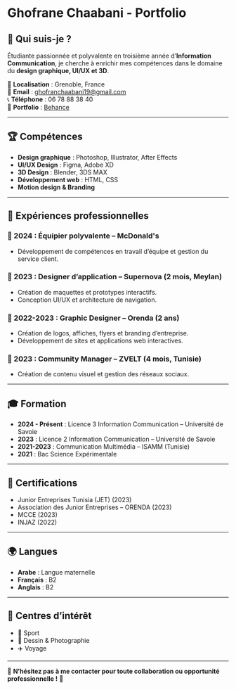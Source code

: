 # Ghofrane Chaabani - Portfolio

## 🎨 Qui suis-je ?
Étudiante passionnée et polyvalente en troisième année d’**Information Communication**, je cherche à enrichir mes compétences dans le domaine du **design graphique, UI/UX et 3D**.

📍 **Localisation** : Grenoble, France  
📧 **Email** : ghofranchaabani19@gmail.com  
📞 **Téléphone** : 06 78 88 38 40  
🔗 **Portfolio** : [Behance](https://www.behance.net/chaabanghofran#)  

---

## 🏆 Compétences
- **Design graphique** : Photoshop, Illustrator, After Effects  
- **UI/UX Design** : Figma, Adobe XD  
- **3D Design** : Blender, 3DS MAX  
- **Développement web** : HTML, CSS  
- **Motion design & Branding**  

---

## 💼 Expériences professionnelles
### 🔹 2024 : Équipier polyvalente – McDonald's  
- Développement de compétences en travail d’équipe et gestion du service client.  

### 🔹 2023 : Designer d’application – Supernova (2 mois, Meylan)  
- Création de maquettes et prototypes interactifs.  
- Conception UI/UX et architecture de navigation.  

### 🔹 2022-2023 : Graphic Designer – Orenda (2 ans)  
- Création de logos, affiches, flyers et branding d’entreprise.  
- Développement de sites et applications web interactives.  

### 🔹 2023 : Community Manager – ZVELT (4 mois, Tunisie)  
- Création de contenu visuel et gestion des réseaux sociaux.  

---

## 🎓 Formation
- **2024 - Présent** : Licence 3 Information Communication – Université de Savoie  
- **2023** : Licence 2 Information Communication – Université de Savoie  
- **2021-2023** : Communication Multimédia – ISAMM (Tunisie)  
- **2021** : Bac Science Expérimentale  

---

## 🏅 Certifications
- Junior Entreprises Tunisia (JET) (2023)  
- Association des Junior Entreprises – ORENDA (2023)  
- MCCE (2023)  
- INJAZ (2022)  

---

## 🌍 Langues
- **Arabe** : Langue maternelle  
- **Français** : B2  
- **Anglais** : B2  

---

## 🎯 Centres d’intérêt
- 🎾 Sport  
- 🎨 Dessin & Photographie  
- ✈️ Voyage  

---

📩 **N’hésitez pas à me contacter pour toute collaboration ou opportunité professionnelle !** 🚀
